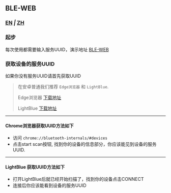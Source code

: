 ## BLE-WEB
### [EN](https://gitee.com/JHPatchouli_Admin/ble-web/blob/master/README.md) _|_ [ZH](https://gitee.com/JHPatchouli_Admin/ble-web/blob/master/README_ZH.md)
### 起步
每次使用都需要输入服务UUID，演示地址 [BLE-WEB](https://jhpatchouli_admin.gitee.io/ble-web)

### 获取设备的服务UUID
如果你没有服务UUID请首先获取UUID

> 在安卓普通我们推荐 `Edge浏览器` 和 `LightBlue`.
>
> Edge浏览器 [下载地址](https://dl.coolapk.com/down?pn=com.microsoft.emmx&id=MTYzODUy&h=004fdf61s77dqk&from=click)
>
> LightBlue [下载地址](https://gitee.com/JHPatchouli_Admin/ble-web/raw/master/apk/LB.aPk(%E5%88%A0))
--------
#### Chrome浏览器获取UUID方法如下
* 访问 `chrome://bluetooth-internals/#devices`
* 点击start scan按钮, 找到你的设备的信息部分，你应该能见到设备的服务UUID.
--------
#### LightBlue 获取UUID方法如下
* 打开LightBlue后就已经开始扫描了，找到你的设备点击CONNECT
* 连接后你应该能看到设备的服务UUID